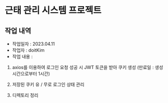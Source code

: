 # 근태 관리 시스템 프로젝트

## 작업 내역

- 작업일자 : 2023.04.11
- 작업자 : doitKim
- 작업 내용 :

1. axios를 이용하여 로그인 요청 성공 시 JWT 토큰을 받아 쿠키 생성 (만료일 : 생성 시간으로부터 1시간)

2. 저장된 쿠키 유 / 무로 로그인 상태 관리

3. 디렉토리 정리
